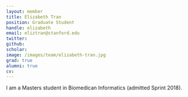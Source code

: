 ```yaml
---
layout: member
title: Elizabeth Tran
position: Graduate Student
handle: elizabeth
email: eliztran@stanford.edu
twitter: 
github: 
scholar: 
image: /images/team/elizabeth-tran.jpg
grad: true
alumni: true
cv: 
---
```


I am a Masters student in Biomedican Informatics (admitted Sprint 2018).

